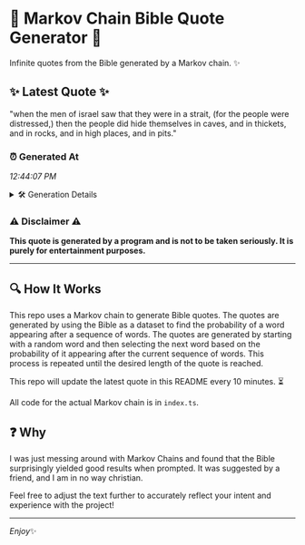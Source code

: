 # 📖 Markov Chain Bible Quote Generator 📖

Infinite quotes from the Bible generated by a Markov chain. ✨

## ✨ Latest Quote ✨
"when the men of israel saw that they were in a strait, (for the people were distressed,) then the people did hide themselves in caves, and in thickets, and in rocks, and in high places, and in pits."

### ⏰ Generated At
*12:44:07 PM*

<details>
    <summary>🛠️ Generation Details</summary>
    <p>
        <strong>🌱 Seed:</strong> when<br>
        <strong>🔄 Iterations:</strong> 37<br>
        <strong>📜 Context History:</strong><br>[ when ]: the<br>[ when, the ]: men<br>[ when, the, men ]: of<br>[ when, the, men, of ]: israel<br>[ when, the, men, of, israel ]: saw<br>[ when, the, men, of, israel, saw ]: that<br>[ the, men, of, israel, saw, that ]: they<br>[ men, of, israel, saw, that, they ]: were<br>[ of, israel, saw, that, they, were ]: in<br>[ israel, saw, that, they, were, in ]: a<br>[ saw, that, they, were, in, a ]: strait,<br>[ that, they, were, in, a, strait, ]: (for<br>[ they, were, in, a, strait,, (for ]: the<br>[ were, in, a, strait,, (for, the ]: people<br>[ in, a, strait,, (for, the, people ]: were<br>[ a, strait,, (for, the, people, were ]: distressed,)<br>[ strait,, (for, the, people, were, distressed,) ]: then<br>[ (for, the, people, were, distressed,), then ]: the<br>[ the, people, were, distressed,), then, the ]: people<br>[ people, were, distressed,), then, the, people ]: did<br>[ were, distressed,), then, the, people, did ]: hide<br>[ distressed,), then, the, people, did, hide ]: themselves<br>[ then, the, people, did, hide, themselves ]: in<br>[ the, people, did, hide, themselves, in ]: caves,<br>[ people, did, hide, themselves, in, caves, ]: and<br>[ did, hide, themselves, in, caves,, and ]: in<br>[ hide, themselves, in, caves,, and, in ]: thickets,<br>[ themselves, in, caves,, and, in, thickets, ]: and<br>[ in, caves,, and, in, thickets,, and ]: in<br>[ caves,, and, in, thickets,, and, in ]: rocks,<br>[ and, in, thickets,, and, in, rocks, ]: and<br>[ in, thickets,, and, in, rocks,, and ]: in<br>[ thickets,, and, in, rocks,, and, in ]: high<br>[ and, in, rocks,, and, in, high ]: places,<br>[ in, rocks,, and, in, high, places, ]: and<br>[ rocks,, and, in, high, places,, and ]: in<br>[ and, in, high, places,, and, in ]: pits.<br>
    </p>
</details>

### ⚠️ Disclaimer ⚠️
**This quote is generated by a program and is not to be taken seriously. It is purely for entertainment purposes.**

---

## 🔍 How It Works

This repo uses a Markov chain to generate Bible quotes. The quotes are generated by using the Bible as a dataset to find the probability of a word appearing after a sequence of words. The quotes are generated by starting with a random word and then selecting the next word based on the probability of it appearing after the current sequence of words. This process is repeated until the desired length of the quote is reached.

This repo will update the latest quote in this README every 10 minutes. ⏳

All code for the actual Markov chain is in `index.ts`.

## ❓ Why

I was just messing around with Markov Chains and found that the Bible surprisingly yielded good results when prompted. 
It was suggested by a friend, and I am in no way christian.

Feel free to adjust the text further to accurately reflect your intent and experience with the project!

---

*Enjoy*✨
